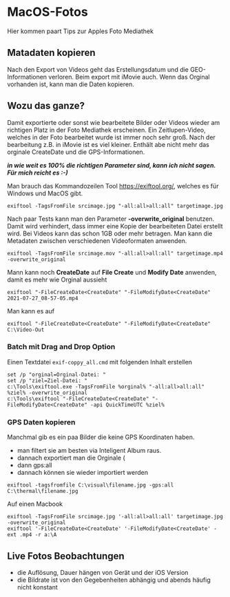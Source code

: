 # MacOS-Fotos
Hier kommen paart Tips zur Apples Foto Mediathek

## Matadaten kopieren
Nach den Export von Videos geht das Erstellungsdatum und die GEO-Informationen verloren. Beim export mit iMovie auch.
Wenn das Orginal vorhanden ist, kann man die Daten kopieren.

## Wozu das ganze?
Damit exportierte oder sonst wie bearbeitete Bilder oder Videos wieder am richtigen Platz in der Foto Mediathek erscheinen.
Ein Zeitlupen-Video, welches in der Foto bearbeitet wurde ist immer noch sehr groß. Nach der bearbeitung z.B. in iMovie ist es viel kleiner. Enthält abe nicht mehr das orginale CreateDate und die GPS-Informationen.


***in wie weit es 100% die richtigen Parameter sind, kann ich nicht sagen. Für mich reicht es :-)***

Man brauch das Kommandozeilen Tool https://exiftool.org/, welches es für Windows und MacOS gibt.

```
exiftool -TagsFromFile srcimage.jpg "-all:all>all:all" targetimage.jpg
```

Nach paar Tests kann man den Parameter **-overwrite_original** benutzen. Damit wird verhindert, dass immer eine Kopie der bearbeiteten Datei erstellt wird. Bei Videos kann das schon 1GB oder mehr betragen.
Man kann die Metadaten zwischen verschiedenen Videoformaten anwenden.

```
exiftool -TagsFromFile srcimage.mov "-all:all>all:all" targetimage.mp4 -overwrite_original
```

Mann kann noch **CreateDate** auf **File Create** und **Modify Date** anwenden, damit es mehr wie Orginal aussieht

```
exiftool "-FileCreateDate<CreateDate" "-FileModifyDate<CreateDate" 2021-07-27_08-57-05.mp4
```
Man kann es auf 
```
exiftool "-FileCreateDate<CreateDate" "-FileModifyDate<CreateDate" C:\Video-Out
```

### Batch mit Drag and Drop Option
Einen Textdatei `exif-coppy_all.cmd` mit folgenden Inhalt erstellen 

```
set /p "orginal=Orginal-Datei: "
set /p "ziel=Ziel-Datei: "
c:\Tools\exiftool.exe -TagsFromFile %orginal% "-all:all>all:all" %ziel% -overwrite_original
c:\Tools\exiftool "-FileCreateDate<CreateDate" "-FileModifyDate<CreateDate" -api QuickTimeUTC %ziel%
```

### GPS Daten kopieren
Manchmal gib es ein paa Bilder die keine GPS Koordinaten haben.
- man filtert sie am besten via Inteligent Album raus.
- dannach exportiert man die Orginale (
- dann gps:all
- dannach können sie wieder importiert werden

```
exiftool -tagsfromfile C:\visual\filename.jpg -gps:all C:\thermal\filename.jpg
```

Auf einen Macbook
```
exiftool -TagsFromFile srcimage.jpg '-all:all>all:all' targetimage.jpg -overwrite_original
exiftool '-FileCreateDate<CreateDate' '-FileModifyDate<CreateDate' -ext .mp4 -r a:\A
```

## Live Fotos Beobachtungen
- die Auflösung, Dauer hängen von Gerät und der iOS Version
- die Bildrate ist von den Gegebenheiten abhängig und abends häufig nicht konstant
